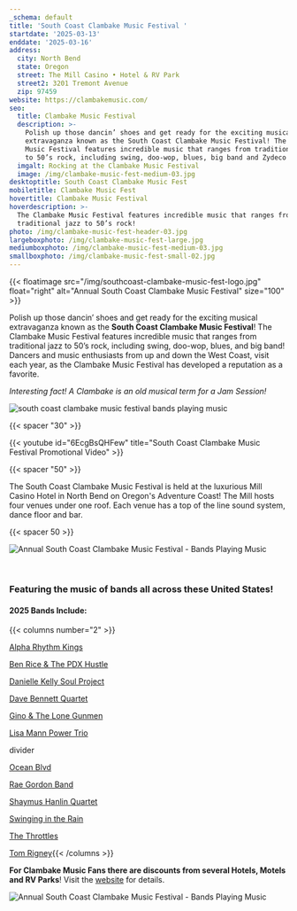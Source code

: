 ```yaml
---
_schema: default
title: 'South Coast Clambake Music Festival '
startdate: '2025-03-13'
enddate: '2025-03-16'
address:
  city: North Bend
  state: Oregon
  street: The Mill Casino • Hotel & RV Park
  street2: 3201 Tremont Avenue
  zip: 97459
website: https://clambakemusic.com/
seo:
  title: Clambake Music Festival
  description: >-
    Polish up those dancin’ shoes and get ready for the exciting musical
    extravaganza known as the South Coast Clambake Music Festival! The Clambake
    Music Festival features incredible music that ranges from traditional jazz
    to 50’s rock, including swing, doo-wop, blues, big band and Zydeco! 
  imgalt: Rocking at the Clambake Music Festival
  image: /img/clambake-music-fest-medium-03.jpg
desktoptitle: South Coast Clambake Music Fest
mobiletitle: Clambake Music Fest
hovertitle: Clambake Music Festival
hoverdescription: >-
  The Clambake Music Festival features incredible music that ranges from
  traditional jazz to 50’s rock!
photo: /img/clambake-music-fest-header-03.jpg
largeboxphoto: /img/clambake-music-fest-large.jpg
mediumboxphoto: /img/clambake-music-fest-medium-03.jpg
smallboxphoto: /img/clambake-music-fest-small-02.jpg
---
```

{{< floatimage src="/img/southcoast-clambake-music-fest-logo.jpg" float="right" alt="Annual South Coast Clambake Music Festival" size="100" >}}

Polish up those dancin’ shoes and get ready for the exciting musical extravaganza known as the **South Coast Clambake Music Festival**! The Clambake Music Festival features incredible music that ranges from traditional jazz to 50’s rock, including swing, doo-wop, blues, and big band! Dancers and music enthusiasts from up and down the West Coast, visit each year, as the Clambake Music Festival has developed a reputation as a favorite.

*Interesting fact! A Clambake is an old musical term for a Jam Session!*

![south coast clambake music festival bands playing music](/img/clambake-collage-02-695x322.jpg)

{{< spacer "30" >}}

{{< youtube id="6EcgBsQHFew" title="South Coast Clambake Music Festival Promotional Video" >}}

{{< spacer "50" >}}

The South Coast Clambake Music Festival is held at the luxurious Mill Casino Hotel in North Bend on Oregon's Adventure Coast! The Mill hosts four venues under one roof. Each venue has a top of the line sound system, dance floor and bar.

{{< spacer 50 >}}

![Annual South Coast Clambake Music Festival - Bands Playing Music](/img/clambake-music-v01-695x322.jpg)

&nbsp;

### Featuring the music of bands all across these United States!

#### 2025 Bands Include:

{{< columns number="2" >}}

[Alpha Rhythm Kings](https://clambakemusic.com/?page_id=3782)

[Ben Rice & The PDX Hustle](https://benricehustle.com/home)

[Danielle Kelly Soul Project](https://clambakemusic.com/?page_id=4362)

[Dave Bennett Quartet](https://clambakemusic.com/?page_id=2250)

[Gino & The Lone Gunmen](https://clambakemusic.com/?page_id=3449)

[Lisa Mann Power Trio](https://www.lisamannmusic.com)

divider

[Ocean Blvd](https://clambakemusic.com/?page_id=4367)

[Rae Gordon Band](https://www.facebook.com/raegordonband)

[Shaymus Hanlin Quartet](https://clambakemusic.com/?page_id=4055)

[Swinging in the Rain](https://clambakemusic.com/swingin-in-the-rain)

[The Throttles](https://clambakemusic.com/?page_id=4091)

[Tom Rigney](https://tomrigney.com/home){{< /columns >}}

**For Clambake Music Fans there are discounts from several Hotels, Motels and RV Parks**! Visit the [website](https://clambakemusic.com/) for details.

![Annual South Coast Clambake Music Festival - Bands Playing Music](/img/clambake-music-v02-695x322.jpg)